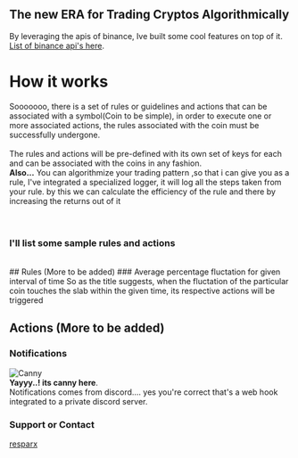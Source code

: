 ## The new ERA for Trading Cryptos Algorithmically

By leveraging the apis of binance, Ive built some cool features on top of it. [List of binance api's here](https://binance-docs.github.io/apidocs/spot/en/#change-log).


# How it works  
Sooooooo, there is a set of rules or guidelines and actions that can be associated with a symbol(Coin to be simple), in order to execute one or more associated actions, the rules associated with the coin must be successfully undergone.  
<br/>
The rules and actions will be pre-defined with its own set of keys for each and can be associated with the coins in any fashion.  
**Also...**
You can algorithmize your trading pattern ,so that i can give you as a rule, I've integrated a specialized logger, it will log all the steps taken from your rule.
by this we can calculate the efficiency of the rule and there by increasing the returns out of it  
<br/>
<br/>
### **I'll list some sample rules and actions**
<br/>
## Rules (More to be added)  
### Average percentage fluctation for given interval of time  
So as the title suggests, when the fluctation of the particular coin touches the slab within the given time, its respective actions will be triggered  

## Actions (More to be added)  
### Notifications  
![Canny](https://cdn4.iconfinder.com/data/icons/logos-and-brands/512/91_Discord_logo_logos-512.png)  
**Yayyy..! its canny here**.  
Notifications comes from discord.... yes you're correct that's a web hook integrated to a private discord server. 

### Support or Contact  
[resparx](mailto:ramprash.rspx@gmail.com)
